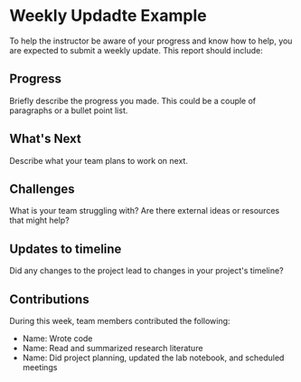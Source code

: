 # Weekly Updadte Example
To help the instructor be aware of your progress and know how to help, you are expected to submit a weekly update. This report should include:

## Progress
Briefly describe the progress you made. This could be a couple of paragraphs or a bullet point list.

## What's Next
Describe what your team plans to work on next.

## Challenges
What is your team struggling with? Are there external ideas or resources that might help?

## Updates to timeline
Did any changes to the project lead to changes in your project's timeline?

## Contributions
During this week, team members contributed the following: 

* Name: Wrote code
* Name: Read and summarized research literature
* Name: Did project planning, updated the lab notebook, and scheduled meetings
